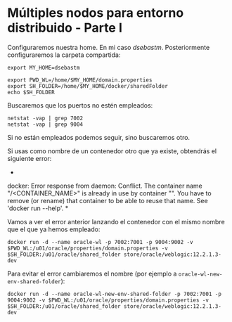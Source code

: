 # Múltiples nodos para entorno distribuido - Parte I

Configuraremos nuestra home. En mi caso *dsebastm*. Posteriormente configuraremos la carpeta compartida:

```
export MY_HOME=dsebastm

export PWD_WL=/home/$MY_HOME/domain.properties
export SH_FOLDER=/home/$MY_HOME/docker/sharedFolder
echo $SH_FOLDER
```

Buscaremos que los puertos no estén empleados:

```
netstat -vap | grep 7002
netstat -vap | grep 9004
```

Si no están empleados podemos seguir, sino buscaremos otro.

Si usas como nombre de un contenedor otro que ya existe, obtendrás el siguiente error:

*
docker: Error response from daemon: Conflict. The container name "/<CONTAINER_NAME>" is already in use by container "<ID>". You have to remove (or rename) that container to be able to reuse that name.
See 'docker run --help'.
*

Vamos a ver el error anterior lanzando el contenedor con el mismo nombre que el que ya hemos empleado:

```
docker run -d --name oracle-wl -p 7002:7001 -p 9004:9002 -v $PWD_WL:/u01/oracle/properties/domain.properties -v $SH_FOLDER:/u01/oracle/shared_folder store/oracle/weblogic:12.2.1.3-dev
```

Para evitar el error cambiaremos el nombre (por ejemplo a `oracle-wl-new-env-shared-folder`):

```
docker run -d --name oracle-wl-new-env-shared-folder -p 7002:7001 -p 9004:9002 -v $PWD_WL:/u01/oracle/properties/domain.properties -v $SH_FOLDER:/u01/oracle/shared_folder store/oracle/weblogic:12.2.1.3-dev
```